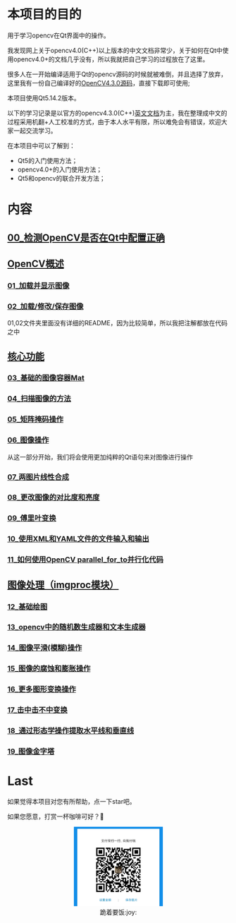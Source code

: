 <!--
 * @Date: 2020-08-08 12:03:40
 * @LastEditTime: 2020-08-28 20:57:15
 * @Author:  Chang_Bin
 * @LastEditors: Chang_Bin
 * @Email: bin_chang@qq.com
 * @Description: In User Settings Edit
-->
# 本项目的目的
用于学习opencv在Qt界面中的操作。

我发现网上关于opencv4.0(C++)以上版本的中文文档非常少，关于如何在Qt中使用opencv4.0+的文档几乎没有，所以我就把自己学习的过程放在了这里。

很多人在一开始编译适用于Qt的opencv源码的时候就被难倒，并且选择了放弃，这里我有一份自己编译好的[OpenCV4.3.0源码](./opencv430ForQtBuild_win64.zip)，直接下载即可使用;

本项目使用Qt5.14.2版本。

以下的学习记录是以官方的opencv4.3.0(C++)[英文文档](https://docs.opencv.org/4.3.0/de/d7a/tutorial_table_of_content_core.html)为主，我在整理成中文的过程采用机翻+人工校准的方式，由于本人水平有限，所以难免会有错误，欢迎大家一起交流学习。

在本项目中可以了解到：
* Qt5的入门使用方法；
* opencv4.0+的入门使用方法；
* Qt5和opencv的联合开发方法；


# 内容

## [00_检测OpenCV是否在Qt中配置正确](./00_QtCvEnvironmentTest/)

## [OpenCV概述](https://docs.opencv.org/4.3.0/df/d65/tutorial_table_of_content_introduction.html)
### [01_加载并显示图像](./01_LoadAndDisplayAnImage/)
### [02_加载/修改/保存图像](./02_LoadModifySaveAnImage/)
01,02文件夹里面没有详细的README，因为比较简单，所以我把注解都放在代码之中

## [核心功能](https://docs.opencv.org/4.3.0/de/d7a/tutorial_table_of_content_core.html)
### [03_基础的图像容器Mat](./03_BasicImageContainerMat/)
### [04_扫描图像的方法](./04_scanImages/)
### [05_矩阵掩码操作](./05_MaskOperationsOnMatrices/)
### [06_图像操作](./06_operationsWithImages/)
从这一部分开始，我们将会使用更加纯粹的Qt语句来对图像进行操作
### [07_两图片线性合成](./07_addTwoImages/)
### [08_更改图像的对比度和亮度](./08_ChangeContrastAndBrightnessOfAnImage/)
### [09_傅里叶变换](./09_DiscreteFourierTransform/)
### [10_使用XML和YAML文件的文件输入和输出](./10_FileInputOutputUsingXMLAndYAML/)
### [11_如何使用OpenCV parallel_for_to并行化代码](./11_how_to_use_OpenCV_parallel_for_/)

## [图像处理（imgproc模块）](https://docs.opencv.org/4.3.0/d7/da8/tutorial_table_of_content_imgproc.html)
### [12_基础绘图](12_BasicDrawing/)
### [13_opencv中的随机数生成器和文本生成器](./13_RandomGeneratorAndText/)
### [14_图像平滑(模糊)操作](./14_smoothImages)
### [15_图像的腐蚀和膨胀操作](./15_erodingDilating/)
### [16_更多图形变换操作](./16_MoreMorphologyTransformations/)
### [17_击中击不中变换](./17_Hit-or-Miss/)
### [18_通过形态学操作提取水平线和垂直线](./18_ExtractHorizontalVerticalLines/)
### [19_图像金字塔](./19_ImagePyramids/)

# Last
如果觉得本项目对您有所帮助，点一下star吧。

如果您愿意，打赏一杯咖啡可好？:pray:

<div align="center">
<img style="align: center" src="beg.jpg" width="40%" height="40%" alt="" />
<div align=center>跪着要饭:joy: </div>
</div>

